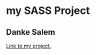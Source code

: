 # my SASS Project
## Danke Salem
[Link to my project.](https://elenailaria.github.io/sass-project1/)
